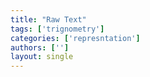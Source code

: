 ```yaml
---
title: "Raw Text"
tags: ['trignometry']
categories: ['represntation']
authors: ['']
layout: single
---
```

